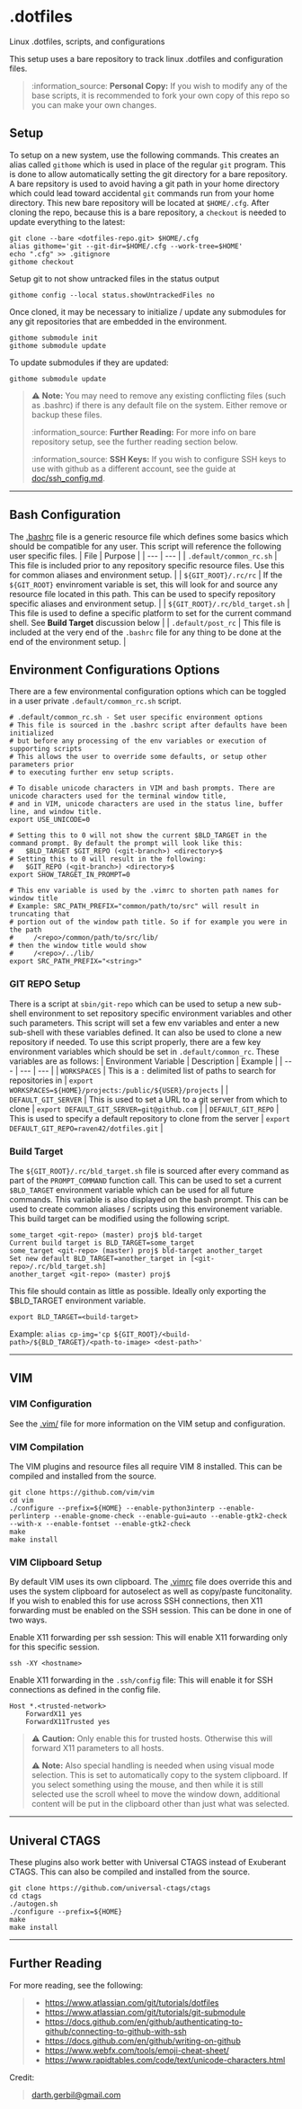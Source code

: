 # .dotfiles
Linux .dotfiles, scripts, and configurations

This setup uses a bare repository to track linux .dotfiles and configuration files.

> :information\_source: **Personal Copy:** If you wish to modify any of the base scripts, it is recommended to fork your own copy of this repo so you can make your own changes.

## Setup
To setup on a new system, use the following commands. This creates an alias called `githome` which is used in place of the regular `git` program. This is done to allow automatically setting the git directory for a bare repository. A bare repsitory is used to avoid having a git path in your home directory which could lead toward accidental `git` commands run from your home directory. This new bare repository will be located at `$HOME/.cfg`. After cloning the repo, because this is a bare repository, a `checkout` is needed to update everything to the latest:
```
git clone --bare <dotfiles-repo.git> $HOME/.cfg
alias githome='git --git-dir=$HOME/.cfg --work-tree=$HOME'
echo ".cfg" >> .gitignore
githome checkout
```


Setup git to not show untracked files in the status output
```
githome config --local status.showUntrackedFiles no
```

Once cloned, it may be necessary to initialize / update any submodules for any git repositories that are embedded in the environment.
```
githome submodule init
githome submodule update
```

To update submodules if they are updated:
```
githome submodule update
```

> :warning: **Note:** You may need to remove any existing conflicting files (such as .bashrc) if there is any default file on the system. Either remove or backup these files.
>
> :information\_source: **Further Reading:** For more info on bare repository setup, see the further reading section below.
>
> :information\_source: **SSH Keys:** If you wish to configure SSH keys to use with github as a different account, see the guide at [doc/ssh\_config.md](doc/ssh\_config.md).

---

## Bash Configuration
The [.bashrc](.bashrc) file is a generic resource file which defines some basics which should be compatible for any user. This script will reference the following user specific files.
| File | Purpose |
| --- | --- |
| `.default/common_rc.sh` | This file is included prior to any repository specific resource files. Use this for common aliases and environment setup. |
| `${GIT_ROOT}/.rc/rc` | If the `${GIT_ROOT}` envinroment variable is set, this will look for and source any resource file located in this path. This can be used to specify repository specific aliases and environment setup. |
| `${GIT_ROOT}/.rc/bld_target.sh` | This file is used to define a specific platform to set for the current command shell. See **Build Target** discussion below |
| `.default/post_rc` | This file is included at the very end of the `.bashrc` file for any thing to be done at the end of the environment setup. |

## Environment Configurations Options
There are a few environmental configuration options which can be toggled in a user private `.default/common_rc.sh` script.
```
# .default/common_rc.sh - Set user specific environment options
# This file is sourced in the .bashrc script after defaults have been initialized
# but before any processing of the env variables or execution of supporting scripts
# This allows the user to override some defaults, or setup other parameters prior
# to executing further env setup scripts.

# To disable unicode characters in VIM and bash prompts. There are unicode characters used for the terminal window title,
# and in VIM, unicode characters are used in the status line, buffer line, and window title.
export USE_UNICODE=0

# Setting this to 0 will not show the current $BLD_TARGET in the command prompt. By default the prompt will look like this:
#   $BLD_TARGET $GIT_REPO (<git-branch>) <directory>$ 
# Setting this to 0 will result in the following:
#   $GIT_REPO (<git-branch>) <directory>$
export SHOW_TARGET_IN_PROMPT=0

# This env variable is used by the .vimrc to shorten path names for window title
# Example: SRC_PATH_PREFIX="common/path/to/src" will result in truncating that
# portion out of the window path title. So if for example you were in the path
#     /<repo>/common/path/to/src/lib/
# then the window title would show
#     /<repo>/../lib/
export SRC_PATH_PREFIX="<string>"
```

### GIT REPO Setup
There is a script at `sbin/git-repo` which can be used to setup a new sub-shell environment to set repository specific environment variables and other such parameters. This script will set a few env variables and enter a new sub-shell with these variables defined. It can also be used to clone a new repository if needed. To use this script properly, there are a few key environment variables which should be set in `.default/common_rc`. These variables are as follows:
| Environment Variable | Description | Example |
| --- | --- | --- |
| `WORKSPACES` | This is a `:` delimited list of paths to search for repositories in | `export WORKSPACES=${HOME}/projects:/public/${USER}/projects` |
| `DEFAULT_GIT_SERVER` | This is used to set a URL to a git server from which to clone | `export DEFAULT_GIT_SERVER=git@github.com` |
| `DEFAULT_GIT_REPO` | This is used to specify a default repository to clone from the server | `export DEFAULT_GIT_REPO=raven42/dotfiles.git` |

### Build Target
The `${GIT_ROOT}/.rc/bld_target.sh` file is sourced after every command as part of the `PROMPT_COMMAND` function call. This can be used to set a current `$BLD_TARGET` environment variable which can be used for all future commands. This variable is also displayed on the bash prompt. This can be used to create common aliases / scripts using this environement variable. This build target can be modified using the following script.
```
some_target <git-repo> (master) proj$ bld-target
Current build target is BLD_TARGET=some_target
some_target <git-repo> (master) proj$ bld-target another_target
Set new default BLD_TARGET=another_target in [<git-repo>/.rc/bld_target.sh]
another_target <git-repo> (master) proj$
```

This file should contain as little as possible. Ideally only exporting the $BLD_TARGET environment variable.
```
export BLD_TARGET=<build-target>
```

Example:
`alias cp-img='cp ${GIT_ROOT}/<build-path>/${BLD_TARGET}/<path-to-image> <dest-path>'`

---

## VIM
### VIM Configuration
See the [.vim/](.vim/) file for more information on the VIM setup and configuration.

### VIM Compilation
The VIM plugins and resource files all require VIM 8 installed. This can be compiled and installed from the source.
```
git clone https://github.com/vim/vim
cd vim
./configure --prefix=${HOME} --enable-python3interp --enable-perlinterp --enable-gnome-check --enable-gui=auto --enable-gtk2-check --with-x --enable-fontset --enable-gtk2-check
make
make install
```

### VIM Clipboard Setup
By default VIM uses its own clipboard. The [.vimrc](.vimrc) file does override this and uses the system clipboard for autoselect as well as copy/paste funcitonality. If you wish to enabled this for use across SSH connections, then X11 forwarding must be enabled on the SSH session. This can be done in one of two ways.

Enable X11 forwarding per ssh session: This will enable X11 forwarding only for this specific session.
```
ssh -XY <hostname>
```

Enable X11 forwarding in the `.ssh/config` file: This will enable it for SSH connections as defined in the config file.
```
Host *.<trusted-network>
    ForwardX11 yes
    ForwardX11Trusted yes
```

> :warning: **Caution:** Only enable this for trusted hosts. Otherwise this will forward X11 parameters to all hosts.
>
> :warning: **Note:** Also special handling is needed when using visual mode selection. This is set to automatically copy to the system clipboard. If you select something using the mouse, and then while it is still selected use the scroll wheel to move the window down, additional content will be put in the clipboard other than just what was selected.

---

## Univeral CTAGS
These plugins also work better with Universal CTAGS instead of Exuberant CTAGS. This can also be compiled and installed from the source.
```
git clone https://github.com/universal-ctags/ctags
cd ctags
./autogen.sh
./configure --prefix=${HOME}
make
make install
```

---

## Further Reading
For more reading, see the following:
> * <https://www.atlassian.com/git/tutorials/dotfiles>
> * <https://www.atlassian.com/git/tutorials/git-submodule>
> * <https://docs.github.com/en/github/authenticating-to-github/connecting-to-github-with-ssh>
> * <https://docs.github.com/en/github/writing-on-github>
> * <https://www.webfx.com/tools/emoji-cheat-sheet/>
> * <https://www.rapidtables.com/code/text/unicode-characters.html>

Credit:
> <darth.gerbil@gmail.com>
